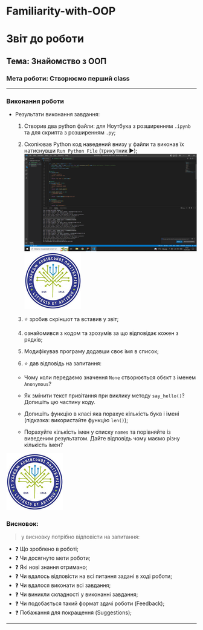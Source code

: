 # Familiarity-with-OOP
# Звіт до роботи
## Тема: Знайомство з ООП 
### Мета роботи: Створюємо перший class
---
### Виконання роботи
- Результати виконання завдання:
    1. Створив два python файли: для Ноутбука з розширенням `.ipynb` та для скрипта з розширенням `.py`;
    2. Скопіював Python код наведений внизу у файли та виконав їх натиснувши `Run Python File` (трикутник :arrow_forward:); 
![alt text](https://github.com/11MaDmAn18/Familiarity-with-OOP/blob/main/The%20first%20program%20on%20OOP.jpg "ІТ Коледж")
![alt text](https://github.com/BobasB/it_college/raw/main/reports/pictures/logo-lit.jpg "ІТ Коледж")

    1. :star: зробив скріншот та вставив у звіт; 
    
    1. ознайомився з кодом та зрозумів за що відповідає кожен з рядків;
    1. Модифікував програму додавши своє імя в список;
    1. :star: дав відповідь на запитання: 
    - Чому коли передаємо значення `None` створюється обєкт з іменем `Anonymous`?
      
    - Як змінити текст привітання при виклику методу `say_hello()`? Допишіть цю частину коду.
      
    - Допишіть функцію в класі яка порахує кількість букв і імені (підказка: використайте функцію `len()`);
      
    - Порахуйте кількість імен у списку `names` та порівняйте із виведеним результатом. Дайте відповідь чому маємо різну кількість імен?

![alt text](https://github.com/BobasB/it_college/raw/main/reports/pictures/logo-lit.jpg "ІТ Коледж")

### Висновок: 
> у висновку потрібно відповісти на запитання:
- :question: Що зроблено в роботі;
- :question: Чи досягнуто мети роботи;
- :question: Які нові знання отримано;
- :question: Чи вдалось відповісти на всі питання задані в ході роботи;
- :question: Чи вдалося виконати всі завдання;
- :question: Чи виникли складності у виконанні завдання;
- :question: Чи подобається такий формат здачі роботи (Feedback);
- :question: Побажання для покращення (Suggestions);
---
